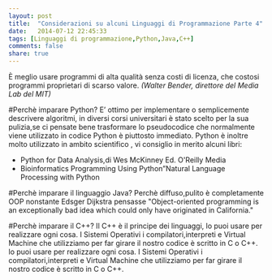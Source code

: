 ```yaml
---
layout: post
title:  "Considerazioni su alcuni Linguaggi di Programmazione Parte 4"
date:   2014-07-12 22:45:33
tags: [Linguaggi di programmazione,Python,Java,C++]
comments: false
share: true
---
```


È meglio usare programmi di alta qualità senza costi di licenza, che costosi programmi proprietari di scarso valore. 
*(Walter Bender, direttore del Media Lab del MIT)*

#Perchè imparare Python? 
E’ ottimo per implementare o semplicemente descrivere algoritmi, in diversi corsi universitari è stato scelto per la sua pulizia,se ci pensate bene trasformare lo pseudocodice che normalmente viene utilizzato in codice Python è piuttosto immediato.
Python è inoltre molto utilizzato in ambito scientifico , vi consiglio in merito alcuni libri: 

* Python for Data Analysis,di Wes McKinney Ed. O'Reilly Media
* Bioinformatics Programming Using Python”Natural Language Processing with Python

#Perchè imparare il linguaggio Java? 
Perchè diffuso,pulito è completamente OOP nonstante Edsger Dijkstra pensasse "Object-oriented programming is an exceptionally bad idea which could only have originated in California." 

#Perchè imparare il C++? 
Il C++ è il principe dei linguaggi, lo puoi usare per realizzare ogni cosa. I Sistemi Operativi i  compilatori,interpreti e Virtual Machine che utilizziamo per far girare il nostro codice è scritto in C o C++.
lo puoi usare per realizzare ogni cosa. I Sistemi Operativi i  compilatori,interpreti e Virtual Machine che utilizziamo per far girare il nostro codice è scritto in C o C++.



